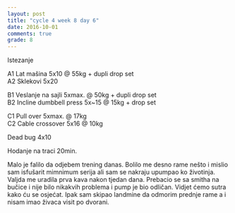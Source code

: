```yaml
---
layout: post
title: "cycle 4 week 8 day 6"
date: 2016-10-01
comments: true
grade: 8
---
```


Istezanje

A1 Lat mašina 5x10 @ 55kg + dupli drop set    
A2 Sklekovi 5x20    

B1 Veslanje na sajli 5xmax. @ 50kg + dupli drop set   
B2 Incline dumbbell press 5x~15 @ 15kg + drop set     

C1 Pull over 5xmax. @ 17kg      
C2 Cable crossover 5x16 @ 10kg   

Dead bug 4x10  

Hodanje na traci 20min.

Malo je falilo da odjebem trening danas. Bolilo me desno rame nešto i mislio sam isfušarit mimnimum serija ali sam se nakraju upumpao ko životinja. Valjda me uradila prva kava nakon tjedan dana. Prebacio se sa smitha na bučice i nije bilo nikakvih problema i pump je bio odličan. Vidjet ćemo sutra kako ću se osjećat. Ipak sam skipao landmine da odmorim prednje rame a i nisam imao živaca visit po dvorani.
